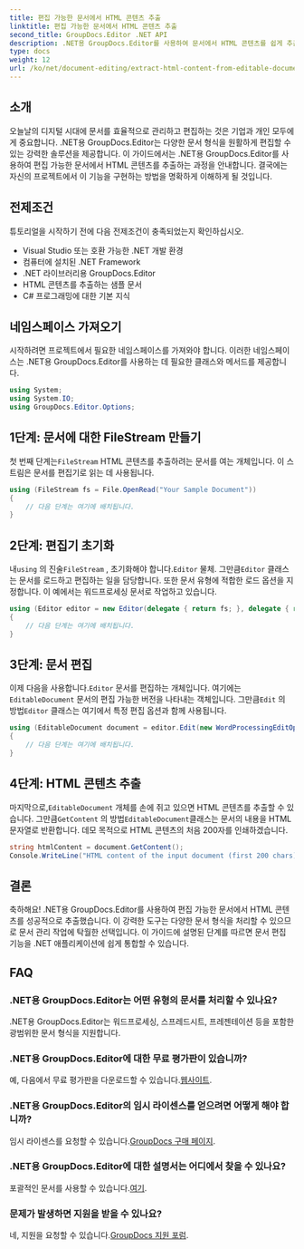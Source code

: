 ```yaml
---
title: 편집 가능한 문서에서 HTML 콘텐츠 추출
linktitle: 편집 가능한 문서에서 HTML 콘텐츠 추출
second_title: GroupDocs.Editor .NET API
description: .NET용 GroupDocs.Editor를 사용하여 문서에서 HTML 콘텐츠를 쉽게 추출할 수 있습니다. 원활한 통합 및 문서 관리를 위한 자세한 가이드를 따르세요.
type: docs
weight: 12
url: /ko/net/document-editing/extract-html-content-from-editable-document/
---
```

## 소개
오늘날의 디지털 시대에 문서를 효율적으로 관리하고 편집하는 것은 기업과 개인 모두에게 중요합니다. .NET용 GroupDocs.Editor는 다양한 문서 형식을 원활하게 편집할 수 있는 강력한 솔루션을 제공합니다. 이 가이드에서는 .NET용 GroupDocs.Editor를 사용하여 편집 가능한 문서에서 HTML 콘텐츠를 추출하는 과정을 안내합니다. 결국에는 자신의 프로젝트에서 이 기능을 구현하는 방법을 명확하게 이해하게 될 것입니다.
## 전제조건
튜토리얼을 시작하기 전에 다음 전제조건이 충족되었는지 확인하십시오.
- Visual Studio 또는 호환 가능한 .NET 개발 환경
- 컴퓨터에 설치된 .NET Framework
- .NET 라이브러리용 GroupDocs.Editor
- HTML 콘텐츠를 추출하는 샘플 문서
- C# 프로그래밍에 대한 기본 지식
## 네임스페이스 가져오기
시작하려면 프로젝트에서 필요한 네임스페이스를 가져와야 합니다. 이러한 네임스페이스는 .NET용 GroupDocs.Editor를 사용하는 데 필요한 클래스와 메서드를 제공합니다.
```csharp
using System;
using System.IO;
using GroupDocs.Editor.Options;
```
## 1단계: 문서에 대한 FileStream 만들기
첫 번째 단계는`FileStream` HTML 콘텐츠를 추출하려는 문서를 여는 개체입니다. 이 스트림은 문서를 편집기로 읽는 데 사용됩니다.
```csharp
using (FileStream fs = File.OpenRead("Your Sample Document"))
{
    // 다음 단계는 여기에 배치됩니다.
}
```
## 2단계: 편집기 초기화
 내`using` 의 진술`FileStream` , 초기화해야 합니다.`Editor` 물체. 그만큼`Editor` 클래스는 문서를 로드하고 편집하는 일을 담당합니다. 또한 문서 유형에 적합한 로드 옵션을 지정합니다. 이 예에서는 워드프로세싱 문서로 작업하고 있습니다.
```csharp
using (Editor editor = new Editor(delegate { return fs; }, delegate { return new WordProcessingLoadOptions(); }))
{
    // 다음 단계는 여기에 배치됩니다.
}
```
## 3단계: 문서 편집
 이제 다음을 사용합니다.`Editor` 문서를 편집하는 개체입니다. 여기에는`EditableDocument` 문서의 편집 가능한 버전을 나타내는 객체입니다. 그만큼`Edit` 의 방법`Editor` 클래스는 여기에서 특정 편집 옵션과 함께 사용됩니다.
```csharp
using (EditableDocument document = editor.Edit(new WordProcessingEditOptions()))
{
    // 다음 단계는 여기에 배치됩니다.
}
```
## 4단계: HTML 콘텐츠 추출
 마지막으로,`EditableDocument` 개체를 손에 쥐고 있으면 HTML 콘텐츠를 추출할 수 있습니다. 그만큼`GetContent` 의 방법`EditableDocument`클래스는 문서의 내용을 HTML 문자열로 반환합니다. 데모 목적으로 HTML 콘텐츠의 처음 200자를 인쇄하겠습니다.
```csharp
string htmlContent = document.GetContent();
Console.WriteLine("HTML content of the input document (first 200 chars): {0}", htmlContent.Substring(0, 200));
```

## 결론
축하해요! .NET용 GroupDocs.Editor를 사용하여 편집 가능한 문서에서 HTML 콘텐츠를 성공적으로 추출했습니다. 이 강력한 도구는 다양한 문서 형식을 처리할 수 있으므로 문서 관리 작업에 탁월한 선택입니다. 이 가이드에 설명된 단계를 따르면 문서 편집 기능을 .NET 애플리케이션에 쉽게 통합할 수 있습니다.
## FAQ
### .NET용 GroupDocs.Editor는 어떤 유형의 문서를 처리할 수 있나요?
.NET용 GroupDocs.Editor는 워드프로세싱, 스프레드시트, 프레젠테이션 등을 포함한 광범위한 문서 형식을 지원합니다.
### .NET용 GroupDocs.Editor에 대한 무료 평가판이 있습니까?
 예, 다음에서 무료 평가판을 다운로드할 수 있습니다.[웹사이트](https://releases.groupdocs.com/).
### .NET용 GroupDocs.Editor의 임시 라이센스를 얻으려면 어떻게 해야 합니까?
 임시 라이센스를 요청할 수 있습니다.[GroupDocs 구매 페이지](https://purchase.groupdocs.com/temporary-license/).
### .NET용 GroupDocs.Editor에 대한 설명서는 어디에서 찾을 수 있나요?
 포괄적인 문서를 사용할 수 있습니다.[여기](https://reference.groupdocs.com/editor/net/).
### 문제가 발생하면 지원을 받을 수 있나요?
 네, 지원을 요청할 수 있습니다.[GroupDocs 지원 포럼](https://forum.groupdocs.com/c/editor/20).